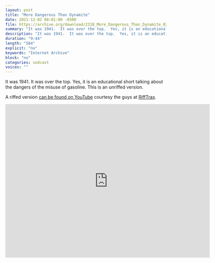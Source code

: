 ```yaml
---
layout: post
title: "More Dangerous Than Dynamite"
date: 2021-12-02 00:01:00 -0500
file: https://archive.org/download/2318_More_Dangerous_Than_Dynamite_02_21_05_00/2318_More_Dangerous_Than_Dynamite_02_21_05_00.m4v
summary: "It was 1941.  It was over the top.  Yes, it is an educational short talking about the dangers of the misuse of gasoline.  This is an unriffed version."
description: "It was 1941.  It was over the top.  Yes, it is an educational short talking about the dangers of the misuse of gasoline.  This is an unriffed version."
duration: "9:44"
length: "584"
explicit: "no" 
keywords: "Internet Archive"
block: "no" 
categories: vodcast
voices: ""
---
```


It was 1941.  It was over the top.  Yes, it is an educational short talking about the dangers of the misuse of gasoline.  This is an unriffed version.  

A riffed version [can be found on YouTube](https://youtu.be/JirQCaZ_6Xg) courtesy the guys at [RiffTrax](https://rifftrax.com).  

<iframe src="https://archive.org/embed/2318_More_Dangerous_Than_Dynamite_02_21_05_00" width="640" height="480" frameborder="0" webkitallowfullscreen="true" mozallowfullscreen="true" allowfullscreen></iframe>
